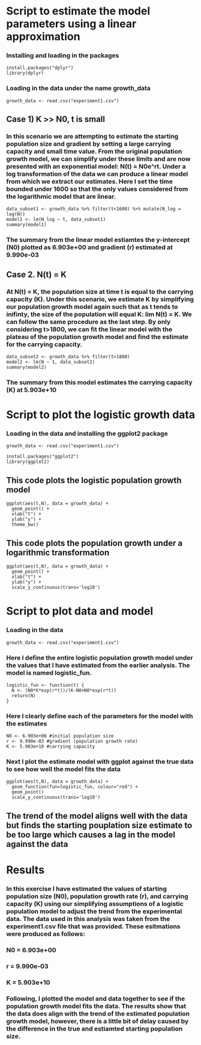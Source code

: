 # Script to estimate the model parameters using a linear approximation

### Installing and loading in the packages

```{r}
install.packages("dplyr")
library(dplyr)
```

### Loading in the data under the name growth_data
```{r}
growth_data <- read.csv("experiment1.csv")
```
## Case 1) K >> N0, t is small

### In this scenario we are attempting to estimate the starting population size and gradient by setting a large carrying capacity and small time value. From the original population growth model, we can simplify under these limits and are now presented with an exponential model: N(t) = N0e^rt. Under a log transformation of the data we can produce a linear model from which we extract our estimates. Here I set the time bounded under 1600 so that the only values considered from the logarithmic model that are linear.
```{r}
data_subset1 <- growth_data %>% filter(t<1600) %>% mutate(N_log = log(N))
model1 <- lm(N_log ~ t, data_subset1)
summary(model1)
```
### The summary from the linear model estiamtes the y-intercept (N0) plotted as 6.903e+00 and gradient (r) estimated at 9.990e-03

## Case 2. N(t) = K
### At N(t) = K, the population size at time t is equal to the carrying capacity (K). Under this scenario, we estimate K by simplifying our population growth model again such that as t tends to inifinty, the size of the population will equal K: lim N(t) = K. We can follow the same procedure as the last step. By only considering t>1800, we can fit the linear model with the plateau of the population growth model and find the estimate for the carrying capacity.
```{r}
data_subset2 <- growth_data %>% filter(t>1800)
model2 <- lm(N ~ 1, data_subset2)
summary(model2)
```
### The summary from this model estimates the carrying capacity (K) at 5.903e+10

# Script to plot the logistic growth data

### Loading in the data and installing the ggplot2 package
```{r}
growth_data <- read.csv("experiment1.csv")

install.packages("ggplot2")
library(ggplot2)
```
## This code plots the logistic population growth model
```{r}
ggplot(aes(t,N), data = growth_data) +
  geom_point() +
  xlab("t") +
  ylab("y") +
  theme_bw()
```
## This code plots the population growth under a logarithmic transformation
```{r}
ggplot(aes(t,N), data = growth_data) +
  geom_point() +
  xlab("t") +
  ylab("y") +
  scale_y_continuous(trans='log10')
```
  # Script to plot data and model

### Loading in the data
```{r}
growth_data <- read.csv("experiment1.csv")
```
### Here I define the entire logistic population growth model under the values that I have estimated from the earlier analysis. The model is named logistic_fun.
```{r}
logistic_fun <- function(t) {
  N <- (N0*K*exp(r*t))/(K-N0+N0*exp(r*t))
  return(N) 
}
```
### Here I clearly define each of the parameters for the model with the estimates
```{r}
N0 <- 6.903e+00 #initial population size 
r <- 9.990e-03 #gradient (population growth rate) 
K <- 5.903e+10 #carrying capacity
```
### Next I plot the estimate model with ggplot against the true data to see how well the model fits the data
```{r}
ggplot(aes(t,N), data = growth_data) +
  geom_function(fun=logistic_fun, colour="red") +
  geom_point()
  scale_y_continuous(trans='log10')
```
## The trend of the model aligns well with the data but finds the starting pouplation size estimate to be too large which causes a lag in the model against the data

# Results

### In this exercise I have estimated the values of starting population size (N0), population growth rate (r), and carrying capacity (K) using our simplifying assumptions of a logistic population model to adjust the trend from the experimental data. The data used in this analysis was taken from the experiment1.csv file that was provided. These esitmations were produced as follows:
### N0 = 6.903e+00
### r = 9.990e-03
### K = 5.903e+10
### Following, I plotted the model and data together to see if the population growth model fits the data. The results show that the data does align with the trend of the estimated population growth model, however, there is a little bit of delay caused by the difference in the true and estiamted starting population size.
